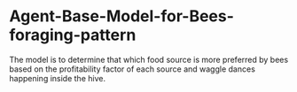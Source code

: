 # Agent-Base-Model-for-Bees-foraging-pattern

The model is to determine that which food source is more preferred by bees based on the profitability factor of each source and waggle dances happening inside the hive.
